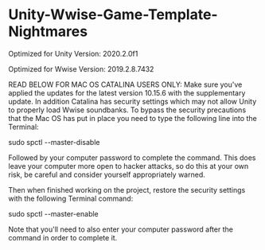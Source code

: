 # Unity-Wwise-Game-Template-Nightmares

Optimized for Unity Version: 
2020.2.0f1

Optimized for Wwise Version: 
2019.2.8.7432

READ BELOW FOR MAC OS CATALINA USERS ONLY:
Make sure you've applied the updates for the latest version 10.15.6 with the supplementary
update.  In addition Catalina has security settings which may not allow Unity to properly 
load Wwise soundbanks. To bypass the security precautions that the Mac OS has put in place 
you need to type the following line into the Terminal: 

sudo spctl --master-disable

Followed by your computer password to complete the command. This does leave your computer 
more open to hacker attacks, so do this at your own risk, be careful and consider yourself 
appropriately warned.  

Then when finished working on the project, 
restore the security settings with the following Terminal command:

sudo spctl --master-enable 

Note that you'll need to also enter your computer password after the command in order to
complete it.
